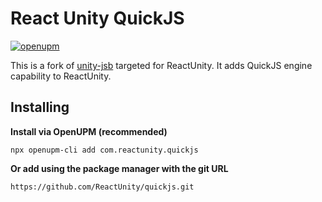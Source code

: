 # React Unity QuickJS

[![openupm](https://img.shields.io/npm/v/com.reactunity.quickjs?label=openupm&style=for-the-badge&registry_uri=https://package.openupm.com)](https://openupm.com/packages/com.reactunity.quickjs/)

This is a fork of [unity-jsb](https://github.com/ialex32x/unity-jsb) targeted for ReactUnity. It adds QuickJS engine capability to ReactUnity.


## Installing

**Install via OpenUPM (recommended)**

```
npx openupm-cli add com.reactunity.quickjs
```

**Or add using the package manager with the git URL**

```
https://github.com/ReactUnity/quickjs.git
```

